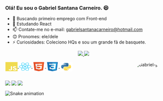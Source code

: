 ### Olá! Eu sou o Gabriel Santana Carneiro. 😄

- 🔭 Buscando primeiro emprego com Front-end
- 📖 Estudando React
- 📫 Contate-me no e-mail: gabrielsantanacarneiro@hotmail.com
- 😊 Pronomes: ele/dele
- ⚡ Curiosidades: Coleciono HQs e sou um grande fã de basquete.

<div align="center">
  <a href="https://github.com/GabrielSantanaCarneiro">
  <img height="180em" src="https://github-readme-stats.vercel.app/api?username=GabrielSantanaCarneiro&show_icons=true&theme=dark&include_all_commits=true&count_private=true"/>
  <img height="180em" src="https://github-readme-stats.vercel.app/api/top-langs/?username=GabrielSantanaCarneiro&layout=compact&langs_count=6&theme=dark"/> 
</div>

<div style="display: inline_block"><br>
  <img align="center" alt="Gabriel-Js" height="30" width="40" src="https://raw.githubusercontent.com/devicons/devicon/master/icons/javascript/javascript-plain.svg">
  <img align="center" alt="Gabriel-React" height="30" width="40" src="https://raw.githubusercontent.com/devicons/devicon/master/icons/react/react-original.svg">
  <img align="center" alt="Gabriel-HTML" height="30" width="40" src="https://raw.githubusercontent.com/devicons/devicon/master/icons/html5/html5-original.svg">
  <img align="center" alt="Gabriel-CSS" height="30" width="40" src="https://raw.githubusercontent.com/devicons/devicon/master/icons/css3/css3-original.svg">
  <img align="center" alt="Gabriel-Python" height="30" width="40" src="https://raw.githubusercontent.com/devicons/devicon/master/icons/python/python-original.svg">
  <img align="right" alt="Gabriel-pic" height="150" style="border-radius:50px;" src="https://cdn.discordapp.com/attachments/864692347114881036/1008957001725923328/download20220802013319.png">
</div>

##

<div>
<a href="https://www.instagram.com/gugusykes/" target="_blank"><img src="https://img.shields.io/badge/-Instagram-%23E4405F?style=for-the-badge&logo=instagram&logoColor=white" target="_blank"></a>
<a href = "mailto:gabrielsantanacarneiro@hotmail.com"><img src="https://img.shields.io/badge/Microsoft_Outlook-0078D4?style=for-the-badge&logo=microsoft-outlook&logoColor=white"></a>
 <a href="https://www.linkedin.com/in/gabriel-santana-carneiro-18b0301ab/" target="_blank"><img src="https://img.shields.io/badge/-LinkedIn-%230077B5?style=for-the-badge&logo=linkedin&logoColor=white" target="_blank"></a> 
 
  ![Snake animation](https://github.com/GabrielSantanaCarneiro/GabrielSantanaCarneiro/blob/output/github-contribution-grid-snake.svg)
